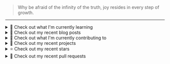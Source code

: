> Why be afraid of the infinity of the truth, joy resides in every step of growth.



---
<details>
<summary>
📓 Check out what I'm currently learning
</summary>

- [X] CMU15-445(2023FALL)

  - [X] [Project#0: C++ Primer](https://zihao256.github.io/p/6fa5e9a2.html)
  - [X] Homework#1: SQL
  - [X] [Project#1: Buffer Pool Manager](https://zihao256.github.io/p/1c228cd6.html)
  - [X] Homework#2: Storage & Indexes
  - [X] [Project#2: Extendible Hash Index](https://zihao256.github.io/p/517dd8ea.html)
  - [X] [Project#3: Query Execution](https://zihao256.github.io/p/c186cbfd.html)
  - [X] [Project#4: CONCURRENCY CONTROL](https://zihao256.github.io/p/10f62ef4.html)


</details>

<details>
<summary>
📜 Check out my recent blog posts
</summary>

- [PROJECT #4: CONCURRENCY CONTROL](https://zihao256.github.io/p/10f62ef4.html) (1 year ago)
- [Project #3: Query Execution](https://zihao256.github.io/p/c186cbfd.html) (1 year ago)
- [rustlings](https://zihao256.github.io/p/2acafc61.html) (2 years ago)
- [基于Actix-Web(Rust)和Vue的Web开发记录](https://zihao256.github.io/p/d028ccc3.html) (2 years ago)
- [Project#2: Extendible Hash Index](https://zihao256.github.io/p/517dd8ea.html) (2 years ago)
</details>

<details>
<summary>
👷 Check out what I'm currently contributing to
</summary>

- [ZiHao256/Gallery](https://github.com/ZiHao256/Gallery) - 图床，存储博客上的图片 (2 weeks ago)
- [ZiHao256/TradingBot-release](https://github.com/ZiHao256/TradingBot-release) -  (1 month ago)
- [ZiHao256/InfoPlan](https://github.com/ZiHao256/InfoPlan) -  (7 months ago)
- [RubbiP/calcite-with-quickpick](https://github.com/RubbiP/calcite-with-quickpick) -  (8 months ago)
</details>

<details>
<summary>
🌱 Check out my recent projects
</summary>

- [ZiHao256/TradingBot-release](https://github.com/ZiHao256/TradingBot-release) - 
- [ZiHao256/InfoPlan](https://github.com/ZiHao256/InfoPlan) - 
- [ZiHao256/adaptive-balsa](https://github.com/ZiHao256/adaptive-balsa) - 
- [ZiHao256/P2P-Based_Document_Sharing_System](https://github.com/ZiHao256/P2P-Based_Document_Sharing_System) - 
- [ZiHao256/BookManagementSystem](https://github.com/ZiHao256/BookManagementSystem) - XDU 3rd_term 程序设计实训
</details>

<details>
<summary>
⭐ Check out my recent stars
</summary>

- [chengazhen/cursor-auto-free](https://github.com/chengazhen/cursor-auto-free) - auto sign cursor (4 months ago)
- [yuaotian/go-cursor-help](https://github.com/yuaotian/go-cursor-help) - 解决Cursor在免费订阅期间出现以下提示的问题:  Your request has been blocked as our system has detected suspicious activity / You&#39;ve reached your trial request limit.  /  Too many free trial accounts used on this machine. (4 months ago)
- [JunyaoHu/academic-project-page-template-vue](https://github.com/JunyaoHu/academic-project-page-template-vue) - A vue-based project page template for academic papers. (in development) https://junyaohu.github.io/academic-project-page-template-vue (8 months ago)
- [pgcentralfoundation/pgrx](https://github.com/pgcentralfoundation/pgrx) - Build Postgres Extensions with Rust! (8 months ago)
- [PKU-DAIR/Starter-Guide](https://github.com/PKU-DAIR/Starter-Guide) - A comprehensive guide for beginners in the field of data management and artificial intelligence. (9 months ago)
</details>

<details>
<summary>
🔨 Check out my recent pull requests
</summary>

- [fix: update urls for xidian](https://github.com/DIYgod/RSSHub/pull/16551) on [DIYgod/RSSHub](https://github.com/DIYgod/RSSHub) (1 year ago)
- [feat(route): add route for cs.xidian.edu.cn &amp;&amp; fix url of namespace](https://github.com/DIYgod/RSSHub/pull/16547) on [DIYgod/RSSHub](https://github.com/DIYgod/RSSHub) (1 year ago)
- [fix: update example of Engineering Blogs in RSSHub docs](https://github.com/DIYgod/RSSHub/pull/16546) on [DIYgod/RSSHub](https://github.com/DIYgod/RSSHub) (1 year ago)
- [feat(route): add route for gr.xidian.edu.cn](https://github.com/DIYgod/RSSHub/pull/16538) on [DIYgod/RSSHub](https://github.com/DIYgod/RSSHub) (1 year ago)
- [fix(route): example of Engineering Blogs in RSSHub docs](https://github.com/DIYgod/RSSHub/pull/16536) on [DIYgod/RSSHub](https://github.com/DIYgod/RSSHub) (1 year ago)
</details>
